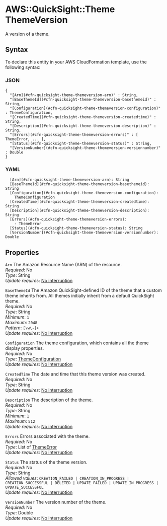 # AWS::QuickSight::Theme ThemeVersion<a name="aws-properties-quicksight-theme-themeversion"></a>

A version of a theme\.

## Syntax<a name="aws-properties-quicksight-theme-themeversion-syntax"></a>

To declare this entity in your AWS CloudFormation template, use the following syntax:

### JSON<a name="aws-properties-quicksight-theme-themeversion-syntax.json"></a>

```
{
  "[Arn](#cfn-quicksight-theme-themeversion-arn)" : String,
  "[BaseThemeId](#cfn-quicksight-theme-themeversion-basethemeid)" : String,
  "[Configuration](#cfn-quicksight-theme-themeversion-configuration)" : ThemeConfiguration,
  "[CreatedTime](#cfn-quicksight-theme-themeversion-createdtime)" : String,
  "[Description](#cfn-quicksight-theme-themeversion-description)" : String,
  "[Errors](#cfn-quicksight-theme-themeversion-errors)" : [ ThemeError, ... ],
  "[Status](#cfn-quicksight-theme-themeversion-status)" : String,
  "[VersionNumber](#cfn-quicksight-theme-themeversion-versionnumber)" : Double
}
```

### YAML<a name="aws-properties-quicksight-theme-themeversion-syntax.yaml"></a>

```
  [Arn](#cfn-quicksight-theme-themeversion-arn): String
  [BaseThemeId](#cfn-quicksight-theme-themeversion-basethemeid): String
  [Configuration](#cfn-quicksight-theme-themeversion-configuration): 
    ThemeConfiguration
  [CreatedTime](#cfn-quicksight-theme-themeversion-createdtime): String
  [Description](#cfn-quicksight-theme-themeversion-description): String
  [Errors](#cfn-quicksight-theme-themeversion-errors): 
    - ThemeError
  [Status](#cfn-quicksight-theme-themeversion-status): String
  [VersionNumber](#cfn-quicksight-theme-themeversion-versionnumber): Double
```

## Properties<a name="aws-properties-quicksight-theme-themeversion-properties"></a>

`Arn`  <a name="cfn-quicksight-theme-themeversion-arn"></a>
The Amazon Resource Name \(ARN\) of the resource\.  
*Required*: No  
*Type*: String  
*Update requires*: [No interruption](https://docs.aws.amazon.com/AWSCloudFormation/latest/UserGuide/using-cfn-updating-stacks-update-behaviors.html#update-no-interrupt)

`BaseThemeId`  <a name="cfn-quicksight-theme-themeversion-basethemeid"></a>
The Amazon QuickSight\-defined ID of the theme that a custom theme inherits from\. All themes initially inherit from a default QuickSight theme\.  
*Required*: No  
*Type*: String  
*Minimum*: `1`  
*Maximum*: `2048`  
*Pattern*: `[\w\-]+`  
*Update requires*: [No interruption](https://docs.aws.amazon.com/AWSCloudFormation/latest/UserGuide/using-cfn-updating-stacks-update-behaviors.html#update-no-interrupt)

`Configuration`  <a name="cfn-quicksight-theme-themeversion-configuration"></a>
The theme configuration, which contains all the theme display properties\.  
*Required*: No  
*Type*: [ThemeConfiguration](aws-properties-quicksight-theme-themeconfiguration.md)  
*Update requires*: [No interruption](https://docs.aws.amazon.com/AWSCloudFormation/latest/UserGuide/using-cfn-updating-stacks-update-behaviors.html#update-no-interrupt)

`CreatedTime`  <a name="cfn-quicksight-theme-themeversion-createdtime"></a>
The date and time that this theme version was created\.  
*Required*: No  
*Type*: String  
*Update requires*: [No interruption](https://docs.aws.amazon.com/AWSCloudFormation/latest/UserGuide/using-cfn-updating-stacks-update-behaviors.html#update-no-interrupt)

`Description`  <a name="cfn-quicksight-theme-themeversion-description"></a>
The description of the theme\.  
*Required*: No  
*Type*: String  
*Minimum*: `1`  
*Maximum*: `512`  
*Update requires*: [No interruption](https://docs.aws.amazon.com/AWSCloudFormation/latest/UserGuide/using-cfn-updating-stacks-update-behaviors.html#update-no-interrupt)

`Errors`  <a name="cfn-quicksight-theme-themeversion-errors"></a>
Errors associated with the theme\.  
*Required*: No  
*Type*: List of [ThemeError](aws-properties-quicksight-theme-themeerror.md)  
*Update requires*: [No interruption](https://docs.aws.amazon.com/AWSCloudFormation/latest/UserGuide/using-cfn-updating-stacks-update-behaviors.html#update-no-interrupt)

`Status`  <a name="cfn-quicksight-theme-themeversion-status"></a>
The status of the theme version\.  
*Required*: No  
*Type*: String  
*Allowed values*: `CREATION_FAILED | CREATION_IN_PROGRESS | CREATION_SUCCESSFUL | DELETED | UPDATE_FAILED | UPDATE_IN_PROGRESS | UPDATE_SUCCESSFUL`  
*Update requires*: [No interruption](https://docs.aws.amazon.com/AWSCloudFormation/latest/UserGuide/using-cfn-updating-stacks-update-behaviors.html#update-no-interrupt)

`VersionNumber`  <a name="cfn-quicksight-theme-themeversion-versionnumber"></a>
The version number of the theme\.  
*Required*: No  
*Type*: Double  
*Update requires*: [No interruption](https://docs.aws.amazon.com/AWSCloudFormation/latest/UserGuide/using-cfn-updating-stacks-update-behaviors.html#update-no-interrupt)